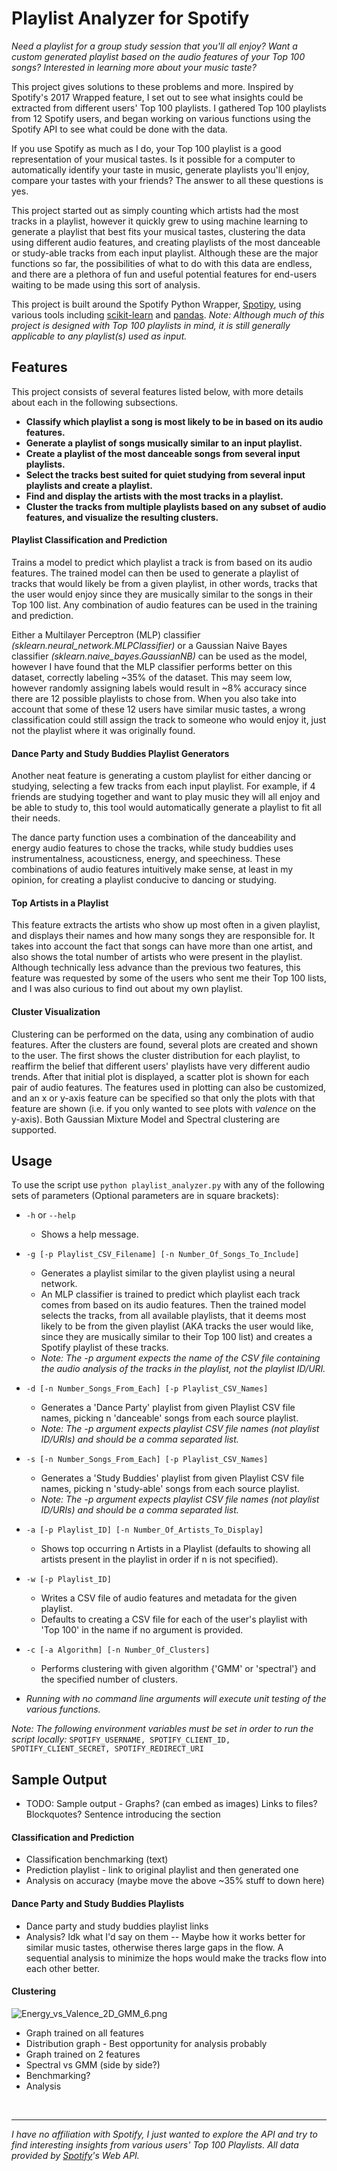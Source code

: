 # Playlist Analyzer for Spotify


*Need a playlist for a group study session that you'll all enjoy? Want a custom generated playlist based on the audio features of your Top 100 songs? Interested in learning more about your music taste?* 

This project gives solutions to these problems and more. Inspired by Spotify's 2017 Wrapped feature, I set out to see what insights could be extracted from different users' Top 100 playlists. I gathered Top 100 playlists from 12 Spotify users, and began working on various functions using the Spotify API to see what could be done with the data.

If you use Spotify as much as I do, your Top 100 playlist is a good representation of your musical tastes. Is it possible for a computer to automatically identify your taste in music, generate playlists you'll enjoy, compare your tastes with your friends? The answer to all these questions is yes.

This project started out as simply counting which artists had the most tracks in a playlist, however it quickly grew to using machine learning to generate a playlist that best fits your musical tastes, clustering the data using different audio features, and creating playlists of the most danceable or study-able tracks from each input playlist. Although these are the major functions so far, the possibilities of what to do with this data are endless, and there are a plethora of fun and useful potential features for end-users waiting to be made using this sort of analysis. 


This project is built around the Spotify Python Wrapper, [Spotipy](https://github.com/plamere/spotipy), using various tools including [scikit-learn](http://scikit-learn.org/stable/) and [pandas](https://pandas.pydata.org/). *Note: Although much of this project is designed with Top 100 playlists in mind, it is still generally applicable to any playlist(s) used as input.*


## Features
This project consists of several features listed below, with more details about each in the following subsections.
* **Classify which playlist a song is most likely to be in based on its audio features.**
* **Generate a playlist of songs musically similar to an input playlist.**
* **Create a playlist of the most danceable songs from several input playlists.**
* **Select the tracks best suited for quiet studying from several input playlists and create a playlist.**
* **Find and display the artists with the most tracks in a playlist.**
* **Cluster the tracks from multiple playlists based on any subset of audio features, and visualize the resulting clusters.**




#### Playlist Classification and Prediction

Trains a model to predict which playlist a track is from based on its audio features. The trained model can then be used to generate a playlist of tracks that would likely be from a given playlist, in other words, tracks that the user would enjoy since they are musically similar to the songs in their Top 100 list. Any combination of audio features can be used in the training and prediction.

Either a Multilayer Perceptron (MLP) classifier *(sklearn.neural_network.MLPClassifier)* or a Gaussian Naive Bayes classifier *(sklearn.naive_bayes.GaussianNB)* can be used as the model, however I have found that the MLP classifier performs better on this dataset, correctly labeling ~35% of the dataset. This may seem low, however randomly assigning labels would result in ~8% accuracy since there are 12 possible playlists to chose from. When you also take into account that some of these 12 users have similar music tastes, a wrong classification could still assign the track to someone who would enjoy it, just not the playlist where it was originally found.

#### Dance Party and Study Buddies Playlist Generators
Another neat feature is generating a custom playlist for either dancing or studying, selecting a few tracks from each input playlist. For example, if 4 friends are studying together and want to play music they will all enjoy and be able to study to, this tool would automatically generate a playlist to fit all their needs. 

The dance party function uses a combination of the danceability and energy audio features to chose the tracks, while study buddies uses instrumentalness, acousticness, energy, and speechiness. These combinations of audio features intuitively make sense, at least in my opinion, for creating a playlist conducive to dancing or studying.

#### Top Artists in a Playlist
This feature extracts the artists who show up most often in a given playlist, and displays their names and how many songs they are responsible for. It takes into account the fact that songs can have more than one artist, and also shows the total number of artists who were present in the playlist. Although technically less advance than the previous two features, this feature was requested by some of the users who sent me their Top 100 lists, and I was also curious to find out about my own playlist.

#### Cluster Visualization
Clustering can be performed on the data, using any combination of audio features. After the clusters are found, several plots are created and shown to the user. The first shows the cluster distribution for each playlist, to reaffirm the belief that different users' playlists have very different audio trends. After that initial plot is displayed, a scatter plot is shown for each pair of audio features. The features used in plotting can also be customized, and an x or y-axis feature can be specified so that only the plots with that feature are shown (i.e. if you only wanted to see plots with *valence* on the y-axis). Both Gaussian Mixture Model and Spectral clustering are supported.




## Usage
To use the script use `python playlist_analyzer.py` with any of the following sets of parameters (Optional parameters are in square brackets):

* `-h` or `--help`
  * Shows a help message.

* `-g [-p Playlist_CSV_Filename] [-n Number_Of_Songs_To_Include]`
  *	Generates a playlist similar to the given playlist using a neural network.
  *	An MLP classifier is trained to predict which playlist each track comes from based on its audio features. Then the trained model selects the tracks, from all available playlists, that it deems most likely to be from the given playlist (AKA tracks the user would like, since they are musically similar to their Top 100 list) and creates a Spotify playlist of these tracks.
  *	*Note: The -p argument expects the name of the CSV file containing the audio analysis of the tracks in the playlist, not the playlist ID/URI.*

* `-d [-n Number_Songs_From_Each] [-p Playlist_CSV_Names]`
	* Generates a 'Dance Party' playlist from given Playlist CSV file names, picking n 'danceable' songs from each source playlist.
	* *Note: The -p argument expects playlist CSV file names (not playlist ID/URIs) and should be a comma separated list.*

* `-s [-n Number_Songs_From_Each] [-p Playlist_CSV_Names]`
	* Generates a 'Study Buddies' playlist from given Playlist CSV file names, picking n 'study-able' songs from each source playlist.
	* *Note: The -p argument expects playlist CSV file names (not playlist ID/URIs) and should be a comma separated list.*

* `-a [-p Playlist_ID] [-n Number_Of_Artists_To_Display]`
	* Shows top occurring n Artists in a Playlist (defaults to showing all artists present in the playlist in order if n is not specified).

* `-w [-p Playlist_ID]`
	* Writes a CSV file of audio features and metadata for the given playlist.
	* Defaults to creating a CSV file for each of the user's playlist with 'Top 100' in the name if no argument is provided.

* `-c [-a Algorithm] [-n Number_Of_Clusters]`
	* Performs clustering with given algorithm {'GMM' or 'spectral'} and the specified number of clusters.

* *Running with no command line arguments will execute unit testing of the various functions.*

*Note: The following environment variables must be set in order to run the script locally:*
`SPOTIFY_USERNAME, SPOTIFY_CLIENT_ID, SPOTIFY_CLIENT_SECRET, SPOTIFY_REDIRECT_URI`



## Sample Output

* TODO: Sample output - Graphs? (can embed as images) Links to files? Blockquotes? Sentence introducing the section
 

#### Classification and Prediction
* Classification benchmarking (text)
* Prediction playlist - link to original playlist and then generated one
* Analysis on accuracy (maybe move the above ~35% stuff to down here)

#### Dance Party and Study Buddies Playlists
* Dance party and study buddies playlist links
* Analysis? Idk what I'd say on them -- Maybe how it works better for similar music tastes, otherwise theres large gaps in the flow. A sequential analysis to minimize the hops would make the tracks flow into each other better.

#### Clustering
![Energy_vs_Valence_2D_GMM_6.png](sample_output/Energy_vs_Valence_2D_GMM_6.png)
* Graph trained on all features
* Distribution graph - Best opportunity for analysis probably
* Graph trained on 2 features
* Spectral vs GMM (side by side?)
* Benchmarking?
* Analysis
 

&nbsp;

---



*I have no affiliation with Spotify, I just wanted to explore the API and try to find interesting insights from various users' Top 100 Playlists. All data provided by [Spotify](https://www.spotify.com)'s Web API.*
